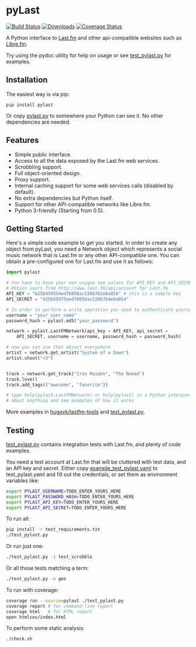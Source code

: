 pyLast
======

[![Build Status](https://travis-ci.org/pylast/pylast.png?branch=master)](https://travis-ci.org/pylast/pylast) [![Downloads](https://pypip.in/download/pylast/badge.svg)](https://pypi.python.org/pypi/pylast/) [![Coverage Status](https://coveralls.io/repos/pylast/pylast/badge.png?branch=master)](https://coveralls.io/r/pylast/pylast?branch=master)

A Python interface to [Last.fm](http://www.last.fm/) and other api-compatible websites such as [Libre.fm](http://libre.fm/).

Try using the pydoc utility for help on usage or see [test_pylast.py](test_pylast.py) for examples.

Installation
------------

The easiest way is via pip:

    pip install pylast

Or copy [pylast.py](pylast.py) to somewhere your Python can see it. No other dependencies are needed.


Features
--------

 * Simple public interface.
 * Access to all the data exposed by the Last.fm web services.
 * Scrobbling support.
 * Full object-oriented design.
 * Proxy support.
 * Internal caching support for some web services calls (disabled by default).
 * No extra dependencies but Python itself.
 * Support for other API-compatible networks like Libre.fm.
 * Python 3-friendly (Starting from 0.5).


Getting Started
---------------

Here's a simple code example to get you started. In order to create any object from pyLast, you need a Network object which represents a social music network that is Last.fm or any other API-compatible one. You can obtain a pre-configured one for Last.fm and use it as follows:

```python
import pylast

# You have to have your own unique two values for API_KEY and API_SECRET
# Obtain yours from http://www.last.fm/api/account for Last.fm
API_KEY = "b25b959554ed76058ac220b7b2e0a026" # this is a sample key
API_SECRET = "425b55975eed76058ac220b7b4e8a054"

# In order to perform a write operation you need to authenticate yourself
username = "your_user_name"
password_hash = pylast.md5("your_password")

network = pylast.LastFMNetwork(api_key = API_KEY, api_secret =
    API_SECRET, username = username, password_hash = password_hash)

# now you can use that object everywhere
artist = network.get_artist("System of a Down")
artist.shout("<3")


track = network.get_track("Iron Maiden", "The Nomad")
track.love()
track.add_tags(("awesome", "favorite"))

# type help(pylast.LastFMNetwork) or help(pylast) in a Python interpreter to get more help
# about anything and see examples of how it works
```

More examples in <a href="https://github.com/hugovk/lastfm-tools">hugovk/lastfm-tools</a> and [test_pylast.py](test_pylast.py).

Testing
-------

[test_pylast.py](test_pylast.py) contains integration tests with Last.fm, and plenty of code examples.

You need a test account at Last.fm that will be cluttered with test data, and an API key and secret. Either copy [example_test_pylast.yaml](example_test_pylast.yaml) to test_pylast.yaml and fill out the credentials, or set them as environment variables like:

```sh
export PYLAST_USERNAME=TODO_ENTER_YOURS_HERE
export PYLAST_PASSWORD_HASH=TODO_ENTER_YOURS_HERE
export PYLAST_API_KEY=TODO_ENTER_YOURS_HERE
export PYLAST_API_SECRET=TODO_ENTER_YOURS_HERE
```

To run all:
```sh
pip install -r test_requirements.txt
./test_pylast.py
```

Or run just one:
```sh
./test_pylast.py -1 test_scrobble
```

Or all those tests matching a term:
```sh
./test_pylast.py -m geo
```

To run with coverage:
```sh
coverage run --source=pylast ./test_pylast.py
coverage report # for command-line report
coverage html   # for HTML report
open htmlcov/index.html
```

To perform some static analysis:
```sh
./check.sh
```
